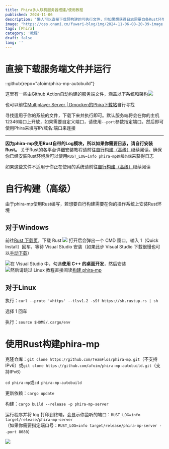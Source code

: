 ```yaml
---
title: Phira多人联机服务器搭建/使用教程
published: 2024-11-06
description: '懒人可以直接下载预构建的可执行文件，但如果想获得日志需要自备Rust环境'
image: "https://oss.onani.cn/fuwari-blog/img/2024-11-06-08-20-39-image.webp"
tags: [Phira]
category: '教程'
draft: false 
lang: ''
---
```


# 直接下载服务端文件并运行

::github{repo="afoim/phira-mp-autobuild"}

这里有一些由Github Action自动构建的服务端文件，涵盖以下系统和架构![](https://oss.onani.cn/fuwari-blog/img/2024-11-06-08-28-34-image.webp)

也可以前往[Multiplayer Server | Dmocken的Phira下载站](https://phira.dmocken.top/Multiplayer%20Server)自行寻找

寻找适用于你的系统的文件，下载下来并执行即可。默认服务端将会在你的主机12346端口上开放，如果需要自定义端口，请使用`--port`参数指定端口。然后即可使用Phira来填写IP/域名:端口来连接

---

**因为phira-mp使用Rust自带的Log模块，所以如果你需要日志，请自行安装Rust。** 关于Rust的各平台详细安装教程请前往[自行构建（高级）](#%E8%87%AA%E8%A1%8C%E6%9E%84%E5%BB%BA%E9%AB%98%E7%BA%A7)继续阅读。确保你已经安装Rust环境后可以使用`RUST_LOG=info phira-mp的服务端`来获得日志

如果这些文件不适用于你正在使用的系统请前往[自行构建（高级）](#自行构建高级)继续阅读

# 自行构建（高级）

由于phira-mp使用Rust编写，若想要自行构建需要在你的操作系统上安装Rust环境

## 对于Windows

前往[Rust 下载页](https://www.rust-lang.org/zh-CN/learn/get-started)，下载 Rust  ![](https://oss.onani.cn/fuwari-blog/img/2024-11-06-09-57-44-6b333b87e835dfa299b0c3c95e5ea4e0.webp)
打开后会弹出一个 CMD 窗口，输入 1（Quick Install）回车，等待 Visual Studio 安装（如果此步 Visual Studio 下载很慢也可以[手动下载](https://visualstudio.microsoft.com/zh-hans/downloads/)）  

![](https://oss.onani.cn/fuwari-blog/img/2024-11-06-09-57-49-61b4d36dc8cd1ce47da66be5e2a920cd.webp)在 Visual Studio 中，勾选**使用 C++ 的桌面开发**，然后安装  
![](https://oss.onani.cn/fuwari-blog/img/2024-11-06-09-58-05-390c775c83dc245b0690fda699bfee5f.webp)然后请跳过 Linux 教程直接阅读[构建 phira-mp]()

## 对于Linux

执行：`curl --proto '=https' --tlsv1.2 -sSf https://sh.rustup.rs | sh`

选择 1 回车

执行：`source $HOME/.cargo/env`

# 使用Rust构建phira-mp

克隆仓库：`git clone https://github.com/TeamFlos/phira-mp.git`（不支持IPv6）或`git clone https://github.com/afoim/phira-mp-autobuild.git`（支持IPv6）

`cd phira-mp`或`cd phira-mp-autobuild`

更新依赖：`cargo update`

构建：`cargo build --release -p phira-mp-server`

运行程序并将 log 打印到终端，会显示你监听的端口：`RUST_LOG=info target/release/phira-mp-server`  
（如果你需要指定端口号：`RUST_LOG=info target/release/phira-mp-server --port 8080`）

![](https://oss.onani.cn/fuwari-blog/img/2024-11-06-10-14-36-0dce4358b21773ae1261e7fc39339c32.webp)
